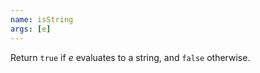 ```yaml
---
name: isString
args: [e]
---
```

Return `true` if *e* evaluates to a string, and `false` otherwise.

